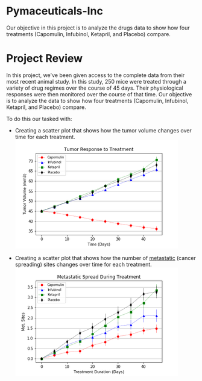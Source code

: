 # Pymaceuticals-Inc
Our objective in this project is to analyze the drugs data to show how four treatments (Capomulin, Infubinol, Ketapril, and Placebo) compare.

# Project Review
In this project, we've been given access to the complete data from their most recent animal study. In this study, 250 mice were treated through a variety of drug regimes over the course of 45 days. Their physiological responses were then monitored over the course of that time. Our objective is to analyze the data to show how four treatments (Capomulin, Infubinol, Ketapril, and Placebo) compare.

To do this our tasked with:
* Creating a scatter plot that shows how the tumor volume changes over time for each treatment.
![Fig-1](analysis/Fig1.png)

* Creating a scatter plot that shows how the number of [metastatic](https://en.wikipedia.org/wiki/Metastasis) (cancer spreading) sites changes over time for each treatment.
![Fig-2](analysis/Fig2.png)




